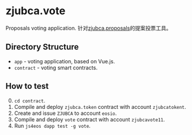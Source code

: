 # zjubca.vote
Proposals voting application. 针对[zjubca.proposals](https://github.com/Blockchain-zju/zjubca.proposals)的提案投票工具。

## Directory Structure

- `app` - voting application, based on Vue.js.
- `contract` - voting smart contracts.

## How to test
0. `cd contract`.
1. Compile and deploy `zjubca.token` contract with account `zjubcatokent`.
2. Create and issue `ZJUBCA` to account `eosio`.
3. Compile and deploy `vote` contract with account `zjubcavote11`.
4. Run `js4eos dapp test -g vote`.
